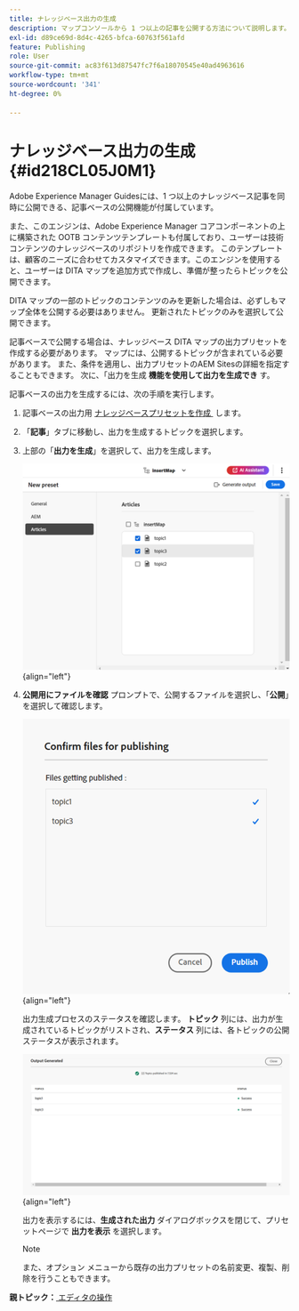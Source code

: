 ```yaml
---
title: ナレッジベース出力の生成
description: マップコンソールから 1 つ以上の記事を公開する方法について説明します。 AEM Guidesの DITA マップ内の 1 つ以上のトピックの出力を生成します。
exl-id: d89ce69d-8d4c-4265-bfca-60763f561afd
feature: Publishing
role: User
source-git-commit: ac83f613d87547fc7f6a18070545e40ad4963616
workflow-type: tm+mt
source-wordcount: '341'
ht-degree: 0%

---
```


# ナレッジベース出力の生成 {#id218CL05J0M1}

Adobe Experience Manager Guidesには、1 つ以上のナレッジベース記事を同時に公開できる、記事ベースの公開機能が付属しています。

また、このエンジンは、Adobe Experience Manager コアコンポーネントの上に構築された OOTB コンテンツテンプレートも付属しており、ユーザーは技術コンテンツのナレッジベースのリポジトリを作成できます。 このテンプレートは、顧客のニーズに合わせてカスタマイズできます。このエンジンを使用すると、ユーザーは DITA マップを追加方式で作成し、準備が整ったらトピックを公開できます。

DITA マップの一部のトピックのコンテンツのみを更新した場合は、必ずしもマップ全体を公開する必要はありません。 更新されたトピックのみを選択して公開できます。

記事ベースで公開する場合は、ナレッジベース DITA マップの出力プリセットを作成する必要があります。 マップには、公開するトピックが含まれている必要があります。 また、条件を適用し、出力プリセットのAEM Sitesの詳細を指定することもできます。 次に、「出力を生成 **機能を使用して出力を生成でき** す。

記事ベースの出力を生成するには、次の手順を実行します。

1. 記事ベースの出力用 [&#x200B; ナレッジベースプリセットを作成 &#x200B;](./generate-output-knowledge-base.md) します。
1. 「**記事**」タブに移動し、出力を生成するトピックを選択します。
1. 上部の「**出力を生成**」を選択して、出力を生成します。

   ![](images/add-preset-articles-tab_cs.png){align="left"}

1. **公開用にファイルを確認** プロンプトで、公開するファイルを選択し、「**公開**」を選択して確認します。

   ![&#x200B; 新しい &#x200B;](images/knowledge-base-confirm-files-for-publishing.png){align="left"}

   出力生成プロセスのステータスを確認します。 **トピック** 列には、出力が生成されているトピックがリストされ、**ステータス** 列には、各トピックの公開ステータスが表示されます。


   ![](images/add-preset-output-generated_cs.png){align="left"}

   出力を表示するには、**生成された出力** ダイアログボックスを閉じて、プリセットページで **出力を表示** を選択します。


   >[!NOTE]
   >
   > また、オプション メニューから既存の出力プリセットの名前変更、複製、削除を行うこともできます。


**親トピック：**&#x200B;[&#x200B; エディタの操作 &#x200B;](web-editor.md)

